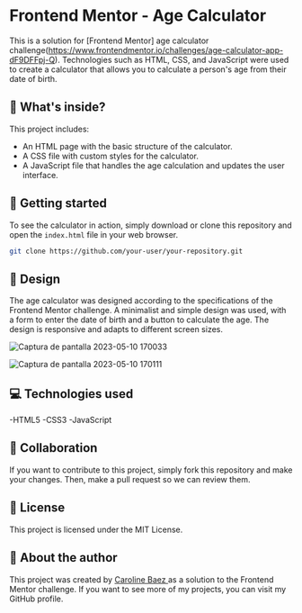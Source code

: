 

# Frontend Mentor - Age Calculator

This is a solution for [Frontend Mentor] age calculator challenge(https://www.frontendmentor.io/challenges/age-calculator-app-dF9DFFpj-Q). Technologies such as HTML, CSS, and JavaScript were used to create a calculator that allows you to calculate a person's age from their date of birth.

## 🧐 What's inside?

This project includes:

- An HTML page with the basic structure of the calculator.
- A CSS file with custom styles for the calculator.
- A JavaScript file that handles the age calculation and updates the user interface.

## 🚀 Getting started

To see the calculator in action, simply download or clone this repository and open the `index.html` file in your web browser.

```bash
git clone https://github.com/your-user/your-repository.git
```

## 🎨 Design

The age calculator was designed according to the specifications of the Frontend Mentor challenge. A minimalist and simple design was used, with a form to enter the date of birth and a button to calculate the age. The design is responsive and adapts to different screen sizes.

![Captura de pantalla 2023-05-10 170033](https://github.com/carolinebaez/calculadora-de-edad/assets/111159807/b3775231-b790-472c-b140-57343124a702)

![Captura de pantalla 2023-05-10 170111](https://github.com/carolinebaez/calculadora-de-edad/assets/111159807/041fbd5e-2661-4e5c-ad05-3fe08272b6d6)




## 💻 Technologies used

-HTML5
-CSS3
-JavaScript

## 🤝 Collaboration

If you want to contribute to this project, simply fork this repository and make your changes. Then, make a pull request so we can review them.

## 📝 License

This project is licensed under the MIT License.

## 👤 About the author

This project was created by [Caroline Baez ](https://github.com/carolinebaez) as a solution to the Frontend Mentor challenge. If you want to see more of my projects, you can visit my GitHub profile.
